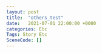 ```yaml
---
layout: post
title:  "others_test"
date:   2021-07-01 22:00:00 +0000
categories: Etc
Tags: Story Etc
SceneCode: []
---
```

